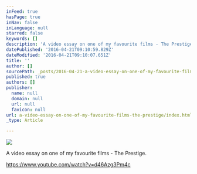 ```yaml
---
inFeed: true
hasPage: true
inNav: false
inLanguage: null
starred: false
keywords: []
description: 'A video essay on one of my favourite films - The Prestige. '
datePublished: '2016-04-21T09:10:59.829Z'
dateModified: '2016-04-21T09:10:07.651Z'
title: ''
author: []
sourcePath: _posts/2016-04-21-a-video-essay-on-one-of-my-favourite-films-the-prestige.md
published: true
authors: []
publisher:
  name: null
  domain: null
  url: null
  favicon: null
url: a-video-essay-on-one-of-my-favourite-films-the-prestige/index.html
_type: Article

---
```

![](https://the-grid-user-content.s3-us-west-2.amazonaws.com/68e81638-3b55-4e08-b37c-17ff1848645f.jpg)

A video essay on one of my favourite films - The Prestige. 

https://www.youtube.com/watch?v=d46Azg3Pm4c